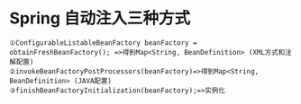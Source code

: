 # Spring 自动注入三种方式
    ①ConfigurableListableBeanFactory beanFactory = obtainFreshBeanFactory(); =>得到Map<String, BeanDefinition> (XML方式和注解配置)
    ②invokeBeanFactoryPostProcessors(beanFactory)=>得到Map<String, BeanDefinition> (JAVA配置)
    ③finishBeanFactoryInitialization(beanFactory);=>实例化
